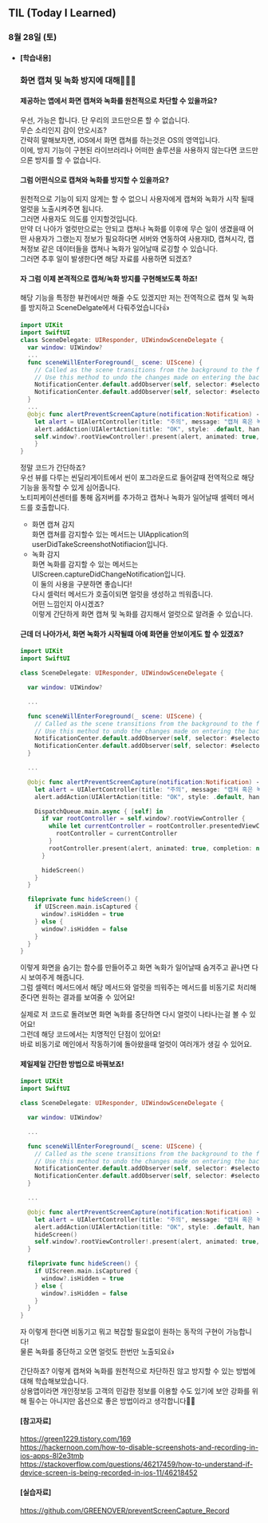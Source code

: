 ## TIL (Today I Learned)

### 8월 28일 (토)

- #### [학습내용]
  
  ### 화면 캡쳐 및 녹화 방지에 대해🧑🏻‍💻   
  
  #### 제공하는 앱에서 화면 캡쳐와 녹화를 원천적으로 차단할 수 있을까요?   
  우선, 가능은 합니다. 단 우리의 코드만으론 할 수 없습니다.   
  무슨 소리인지 감이 안오시죠?   
  간략히 말해보자면, iOS에서 화면 캡쳐를 하는것은 OS의 영역입니다.   
  이에, 방지 기능이 구현된 라이브러리나 어떠한 솔루션을 사용하지 않는다면 코드만으론 방지를 할 수 없습니다.   

  #### 그럼 어떤식으로 캡쳐와 녹화를 방지할 수 있을까요?   
  원천적으로 기능이 되지 않게는 할 수 없으니 사용자에게 캡쳐와 녹화가 시작 될때 얼럿을 노출시켜주면 됩니다.   
  그러면 사용자도 의도를 인지할것입니다.   
  만약 더 나아가 얼럿만으로는 안되고 캡쳐나 녹화를 이후에 무슨 일이 생겼을때 어떤 사용자가 그랬는지 정보가 필요하다면 서버와 연동하여 사용자ID, 캡쳐시각, 캡쳐정보 같은 데이터들을 캡쳐나 녹화가 일어날때 로깅할 수 있습니다.   
  그러면 추후 일이 발생한다면 해당 자료를 사용하면 되겠죠?   

  #### 자 그럼 이제 본격적으로 캡쳐/녹화 방지를 구현해보도록 하죠!   

  해당 기능을 특정한 뷰컨에서만 해줄 수도 있겠지만 저는 전역적으로 캡쳐 및 녹화를 방지하고 SceneDelgate에서 다뤄주었습니다👍   
  ```swift
  import UIKit
  import SwiftUI
  class SceneDelegate: UIResponder, UIWindowSceneDelegate {
    var window: UIWindow?
    ...
    func sceneWillEnterForeground(_ scene: UIScene) {
      // Called as the scene transitions from the background to the foreground.
      // Use this method to undo the changes made on entering the background.
      NotificationCenter.default.addObserver(self, selector: #selector(alertPreventScreenCapture(notification:)), name: UIApplication.userDidTakeScreenshotNotification, object: nil)
      NotificationCenter.default.addObserver(self, selector: #selector(alertPreventScreenCapture(notification:)), name: UIScreen.capturedDidChangeNotification, object: nil)
    }
    ...
    @objc func alertPreventScreenCapture(notification:Notification) -> Void {
      let alert = UIAlertController(title: "주의", message: "캡쳐 혹은 녹화를 하면 안되요!!", preferredStyle: .alert)
      alert.addAction(UIAlertAction(title: "OK", style: .default, handler: nil))
      self.window?.rootViewController!.present(alert, animated: true, completion: nil)
      }
  }
  ```
  정말 코드가 간단하죠?   
  우선 뷰를 다루는 씬딜리게이트에서 씬이 포그라운드로 들어갈때 전역적으로 해당 기능을 동작할 수 있게 심어줍니다.   
  노티피케이션센터를 통해 옵저버를 추가하고 캡쳐나 녹화가 일어날때 셀렉터 메서드를 호출합니다.   
  - 화면 캡쳐 감지   
  화면 캡쳐를 감지할수 있는 메서드는 UIApplication의userDidTakeScreenshotNotifiacion입니다.   
  - 녹화 감지   
  화면 녹화를 감지할 수 있는 메서드는 UIScreen.captureDidChangeNotification입니다.   
  이 둘의 사용을 구분하면 좋습니다!   
  다시 셀럭터 메서드가 호출이되면 얼럿을 생성하고 띄워줍니다.   
  어떤 느낌인지 아시겠죠?   
  이렇게 간단하게 화면 캡쳐 및 녹화를 감지해서 얼럿으로 알려줄 수 있습니다.   

  #### 근데 더 나아가서, 화면 녹화가 시작될떄 아예 화면을 안보이게도 할 수 있겠죠?   
  ```swift
  import UIKit
  import SwiftUI
  
  class SceneDelegate: UIResponder, UIWindowSceneDelegate {
  
    var window: UIWindow?
  
    ...
  
    func sceneWillEnterForeground(_ scene: UIScene) {
      // Called as the scene transitions from the background to the foreground.
      // Use this method to undo the changes made on entering the background.
      NotificationCenter.default.addObserver(self, selector: #selector(alertPreventScreenCapture(notification:)), name: UIApplication.userDidTakeScreenshotNotification, object: nil)
      NotificationCenter.default.addObserver(self, selector: #selector(alertPreventScreenCapture(notification:)), name: UIScreen.capturedDidChangeNotification, object: nil)
    }
  
    ...
  
    @objc func alertPreventScreenCapture(notification:Notification) -> Void {
      let alert = UIAlertController(title: "주의", message: "캡쳐 혹은 녹화를 하면 안되요!", preferredStyle: .alert)
      alert.addAction(UIAlertAction(title: "OK", style: .default, handler: nil))
  
      DispatchQueue.main.async { [self] in
        if var rootController = self.window?.rootViewController {
          while let currentController = rootController.presentedViewController {
            rootController = currentController
          }
          rootController.present(alert, animated: true, completion: nil)
        }
  
        hideScreen()
      }
    }
  
    fileprivate func hideScreen() {
      if UIScreen.main.isCaptured {
        window?.isHidden = true
      } else {
        window?.isHidden = false
      }
    }
  }
  ```
  이렇게 화면을 숨기는 함수를 만들어주고 화면 녹화가 일어날때 숨겨주고 끝나면 다시 보여주게 해줍니다.   
  그럼 셀렉터 메서드에서 해당 메서드와 얼럿을 띄워주는 메서드를 비동기로 처리해준다면 원하는 결과를 보여줄 수 있어요!   

  실제로 저 코드로 돌려보면 화면 녹화를 중단하면 다시 얼럿이 나타나는걸 볼 수 있어요!   
  그런데 해당 코드에서는 치명적인 단점이 있어요!   
  바로 비동기로 메인에서 작동하기에 돌아왔을때 얼럿이 여러개가 생길 수 있어요.   

  #### 제일제일 간단한 방법으로 바꿔보죠!   
  ```swift
  import UIKit
  import SwiftUI
  
  class SceneDelegate: UIResponder, UIWindowSceneDelegate {
  
    var window: UIWindow?
  
    ...
  
    func sceneWillEnterForeground(_ scene: UIScene) {
      // Called as the scene transitions from the background to the foreground.
      // Use this method to undo the changes made on entering the background.
      NotificationCenter.default.addObserver(self, selector: #selector(alertPreventScreenCapture(notification:)), name: UIApplication.userDidTakeScreenshotNotification, object: nil)
      NotificationCenter.default.addObserver(self, selector: #selector(alertPreventScreenCapture(notification:)), name: UIScreen.capturedDidChangeNotification, object: nil)
    }
  
    ...
  
    @objc func alertPreventScreenCapture(notification:Notification) -> Void {
      let alert = UIAlertController(title: "주의", message: "캡쳐 혹은 녹화를 하면 안되요!", preferredStyle: .alert)
      alert.addAction(UIAlertAction(title: "OK", style: .default, handler: nil))
      hideScreen()
      self.window?.rootViewController!.present(alert, animated: true, completion: nil)
    }
  
    fileprivate func hideScreen() {
      if UIScreen.main.isCaptured {
        window?.isHidden = true
      } else {
        window?.isHidden = false
      }
    }
  }
  ```
  자 이렇게 한다면 비동기고 뭐고 복잡할 필요없이 원하는 동작의 구현이 가능합니다!   
  물론 녹화를 중단하고 오면 얼럿도 한번만 노출되요👍   

  간단하죠? 이렇게 캡쳐와 녹화를 원천적으로 차단하진 않고 방지할 수 있는 방법에 대해 학습해보았습니다.   
  상용앱이라면 개인정보등 고객의 민감한 정보를 이용할 수도 있기에 보안 강화를 위해 필수는 아니지만
  옵션으로 좋은 방법이라고 생각합니다💁🏻   

  #### [참고자료]   
  https://green1229.tistory.com/169   
  https://hackernoon.com/how-to-disable-screenshots-and-recording-in-ios-apps-8l2e3tmb      
  https://stackoverflow.com/questions/46217459/how-to-understand-if-device-screen-is-being-recorded-in-ios-11/46218452   
  
  #### [실습자료]
  https://github.com/GREENOVER/preventScreenCapture_Record
